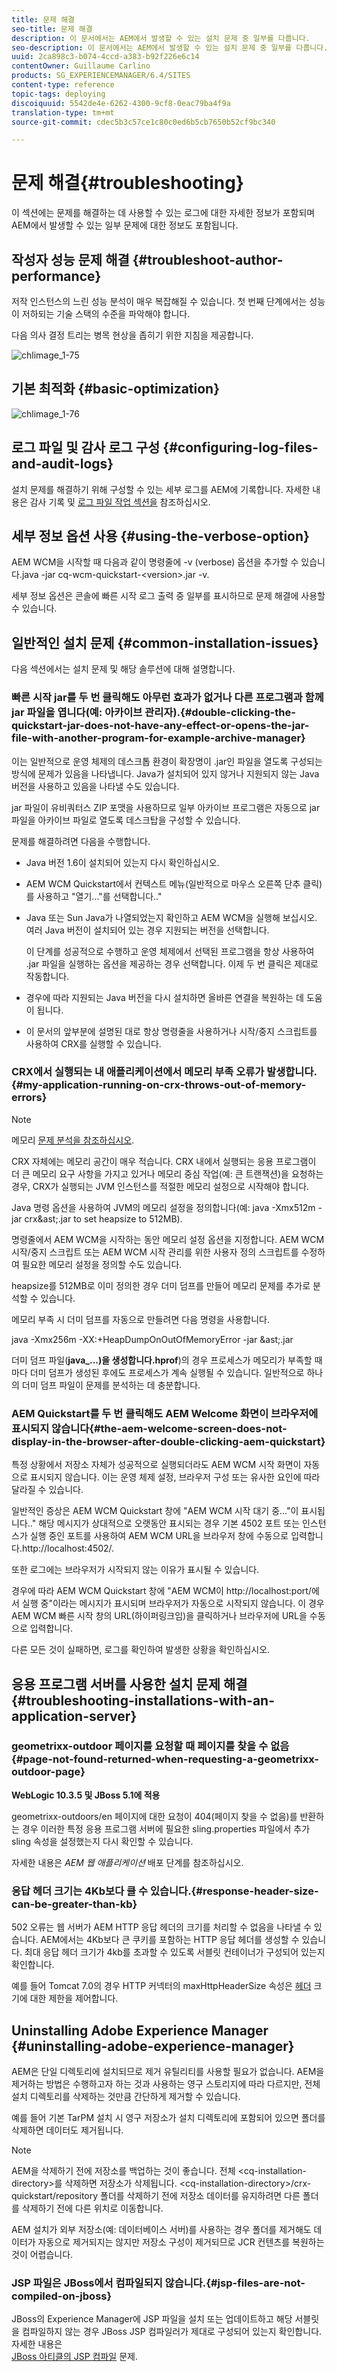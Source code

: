 ```yaml
---
title: 문제 해결
seo-title: 문제 해결
description: 이 문서에서는 AEM에서 발생할 수 있는 설치 문제 중 일부를 다룹니다.
seo-description: 이 문서에서는 AEM에서 발생할 수 있는 설치 문제 중 일부를 다룹니다.
uuid: 2ca898c3-b074-4ccd-a383-b92f226e6c14
contentOwner: Guillaume Carlino
products: SG_EXPERIENCEMANAGER/6.4/SITES
content-type: reference
topic-tags: deploying
discoiquuid: 5542de4e-6262-4300-9cf8-0eac79ba4f9a
translation-type: tm+mt
source-git-commit: cdec5b3c57ce1c80c0ed6b5cb7650b52cf9bc340

---
```



# 문제 해결{#troubleshooting}

이 섹션에는 문제를 해결하는 데 사용할 수 있는 로그에 대한 자세한 정보가 포함되며 AEM에서 발생할 수 있는 일부 문제에 대한 정보도 포함됩니다.

## 작성자 성능 문제 해결 {#troubleshoot-author-performance}

저작 인스턴스의 느린 성능 분석이 매우 복잡해질 수 있습니다. 첫 번째 단계에서는 성능이 저하되는 기술 스택의 수준을 파악해야 합니다.

다음 의사 결정 트리는 병목 현상을 좁히기 위한 지침을 제공합니다.

![chlimage_1-75](assets/chlimage_1-75.png)

## 기본 최적화 {#basic-optimization}

![chlimage_1-76](assets/chlimage_1-76.png)

## 로그 파일 및 감사 로그 구성 {#configuring-log-files-and-audit-logs}

설치 문제를 해결하기 위해 구성할 수 있는 세부 로그를 AEM에 기록합니다. 자세한 내용은 감사 기록 및 [로그 파일 작업 섹션을](/help/sites-deploying/monitoring-and-maintaining.md#working-with-audit-records-and-log-files) 참조하십시오.

## 세부 정보 옵션 사용 {#using-the-verbose-option}

AEM WCM을 시작할 때 다음과 같이 명령줄에 -v (verbose) 옵션을 추가할 수 있습니다.java -jar cq-wcm-quickstart-&lt;version>.jar -v.

세부 정보 옵션은 콘솔에 빠른 시작 로그 출력 중 일부를 표시하므로 문제 해결에 사용할 수 있습니다.

## 일반적인 설치 문제 {#common-installation-issues}

다음 섹션에서는 설치 문제 및 해당 솔루션에 대해 설명합니다.

### **빠른 시작 jar를 두 번 클릭해도 아무런 효과가 없거나 다른 프로그램과 함께 jar 파일을 엽니다(예: 아카이브 관리자).{#double-clicking-the-quickstart-jar-does-not-have-any-effect-or-opens-the-jar-file-with-another-program-for-example-archive-manager}**

이는 일반적으로 운영 체제의 데스크톱 환경이 확장명이 .jar인 파일을 열도록 구성되는 방식에 문제가 있음을 나타냅니다. Java가 설치되어 있지 않거나 지원되지 않는 Java 버전을 사용하고 있음을 나타낼 수도 있습니다.

jar 파일이 유비쿼터스 ZIP 포맷을 사용하므로 일부 아카이브 프로그램은 자동으로 jar 파일을 아카이브 파일로 열도록 데스크탑을 구성할 수 있습니다.

문제를 해결하려면 다음을 수행합니다.

* Java 버전 1.6이 설치되어 있는지 다시 확인하십시오.
* AEM WCM Quickstart에서 컨텍스트 메뉴(일반적으로 마우스 오른쪽 단추 클릭)를 사용하고 &quot;열기...&quot;를 선택합니다..&quot;
* Java 또는 Sun Java가 나열되었는지 확인하고 AEM WCM을 실행해 보십시오. 여러 Java 버전이 설치되어 있는 경우 지원되는 버전을 선택합니다.

   이 단계를 성공적으로 수행하고 운영 체제에서 선택된 프로그램을 항상 사용하여 .jar 파일을 실행하는 옵션을 제공하는 경우 선택합니다. 이제 두 번 클릭은 제대로 작동합니다.

* 경우에 따라 지원되는 Java 버전을 다시 설치하면 올바른 연결을 복원하는 데 도움이 됩니다.
* 이 문서의 앞부분에 설명된 대로 항상 명령줄을 사용하거나 시작/중지 스크립트를 사용하여 CRX를 실행할 수 있습니다.

### **CRX에서 실행되는 내 애플리케이션에서 메모리 부족 오류가 발생합니다.{#my-application-running-on-crx-throws-out-of-memory-errors}**

>[!NOTE]
>
>메모리 [문제 분석을 참조하십시오](https://helpx.adobe.com/experience-manager/kb/AnalyzeMemoryProblems.html).


CRX 자체에는 메모리 공간이 매우 적습니다. CRX 내에서 실행되는 응용 프로그램이 더 큰 메모리 요구 사항을 가지고 있거나 메모리 중심 작업(예: 큰 트랜잭션)을 요청하는 경우, CRX가 실행되는 JVM 인스턴스를 적절한 메모리 설정으로 시작해야 합니다.

Java 명령 옵션을 사용하여 JVM의 메모리 설정을 정의합니다(예: java -Xmx512m -jar crx&amp;ast;.jar to set heapsize to 512MB).

명령줄에서 AEM WCM을 시작하는 동안 메모리 설정 옵션을 지정합니다. AEM WCM 시작/중지 스크립트 또는 AEM WCM 시작 관리를 위한 사용자 정의 스크립트를 수정하여 필요한 메모리 설정을 정의할 수도 있습니다.

heapsize를 512MB로 이미 정의한 경우 더미 덤프를 만들어 메모리 문제를 추가로 분석할 수 있습니다.

메모리 부족 시 더미 덤프를 자동으로 만들려면 다음 명령을 사용합니다.

java -Xmx256m -XX:+HeapDumpOnOutOfMemoryError -jar &amp;ast;.jar

더미 덤프 파일(**java_...)을 생성합니다.hprof**)의 경우 프로세스가 메모리가 부족할 때마다 더미 덤프가 생성된 후에도 프로세스가 계속 실행될 수 있습니다. 일반적으로 하나의 더미 덤프 파일이 문제를 분석하는 데 충분합니다.

### **AEM Quickstart를 두 번 클릭해도 AEM Welcome 화면이 브라우저에 표시되지 않습니다{#the-aem-welcome-screen-does-not-display-in-the-browser-after-double-clicking-aem-quickstart}**

특정 상황에서 저장소 자체가 성공적으로 실행되더라도 AEM WCM 시작 화면이 자동으로 표시되지 않습니다. 이는 운영 체제 설정, 브라우저 구성 또는 유사한 요인에 따라 달라질 수 있습니다.

일반적인 증상은 AEM WCM Quickstart 창에 &quot;AEM WCM 시작 대기 중...&quot;이 표시됩니다..&quot; 해당 메시지가 상대적으로 오랫동안 표시되는 경우 기본 4502 포트 또는 인스턴스가 실행 중인 포트를 사용하여 AEM WCM URL을 브라우저 창에 수동으로 입력합니다.http://localhost:4502/.

또한 로그에는 브라우저가 시작되지 않는 이유가 표시될 수 있습니다.

경우에 따라 AEM WCM Quickstart 창에 &quot;AEM WCM이 http://localhost:port/에서 실행 중&quot;이라는 메시지가 표시되며 브라우저가 자동으로 시작되지 않습니다. 이 경우 AEM WCM 빠른 시작 창의 URL(하이퍼링크임)을 클릭하거나 브라우저에 URL을 수동으로 입력합니다.

다른 모든 것이 실패하면, 로그를 확인하여 발생한 상황을 확인하십시오.

## 응용 프로그램 서버를 사용한 설치 문제 해결 {#troubleshooting-installations-with-an-application-server}

### **geometrixx-outdoor 페이지를 요청할 때 페이지를 찾을 수 없음{#page-not-found-returned-when-requesting-a-geometrixx-outdoor-page}**

**WebLogic 10.3.5 및 JBoss 5.1에 적용**

geometrixx-outdoors/en 페이지에 대한 요청이 404(페이지 찾을 수 없음)를 반환하는 경우 이러한 특정 응용 프로그램 서버에 필요한 sling.properties 파일에서 추가 sling 속성을 설정했는지 다시 확인할 수 있습니다.

자세한 내용은 *AEM 웹 애플리케이션* 배포 단계를 참조하십시오.

### **응답 헤더 크기는 4Kb보다 클 수 있습니다.{#response-header-size-can-be-greater-than-kb}**

502 오류는 웹 서버가 AEM HTTP 응답 헤더의 크기를 처리할 수 없음을 나타낼 수 있습니다. AEM에서는 4Kb보다 큰 쿠키를 포함하는 HTTP 응답 헤더를 생성할 수 있습니다. 최대 응답 헤더 크기가 4kb를 초과할 수 있도록 서블릿 컨테이너가 구성되어 있는지 확인합니다.

예를 들어 Tomcat 7.0의 경우 HTTP 커넥터의 maxHttpHeaderSize 속성은 [헤더](https://tomcat.apache.org/tomcat-7.0-doc/config/http.html) 크기에 대한 제한을 제어합니다.

## Uninstalling Adobe Experience Manager {#uninstalling-adobe-experience-manager}

AEM은 단일 디렉토리에 설치되므로 제거 유틸리티를 사용할 필요가 없습니다. AEM을 제거하는 방법은 수행하고자 하는 것과 사용하는 영구 스토리지에 따라 다르지만, 전체 설치 디렉토리를 삭제하는 것만큼 간단하게 제거할 수 있습니다.

예를 들어 기본 TarPM 설치 시 영구 저장소가 설치 디렉토리에 포함되어 있으면 폴더를 삭제하면 데이터도 제거됩니다.

>[!NOTE]
>
>AEM을 삭제하기 전에 저장소를 백업하는 것이 좋습니다. 전체 &lt;cq-installation-directory>를 삭제하면 저장소가 삭제됩니다. &lt;cq-installation-directory>/crx-quickstart/repository 폴더를 삭제하기 전에 저장소 데이터를 유지하려면 다른 폴더를 삭제하기 전에 다른 위치로 이동합니다.

AEM 설치가 외부 저장소(예: 데이터베이스 서버)를 사용하는 경우 폴더를 제거해도 데이터가 자동으로 제거되지는 않지만 저장소 구성이 제거되므로 JCR 컨텐츠를 복원하는 것이 어렵습니다.

### **JSP 파일은 JBoss에서 컴파일되지 않습니다.{#jsp-files-are-not-compiled-on-jboss}**

JBoss의 Experience Manager에 JSP 파일을 설치 또는 업데이트하고 해당 서블릿을 컴파일하지 않는 경우 JBoss JSP 컴파일러가 제대로 구성되어 있는지 확인합니다. 자세한 내용은\
[JBoss 아티클의 JSP 컴파일](https://helpx.adobe.com/experience-manager/kb/jsps-dont-compile-jboss.html) 문제.
